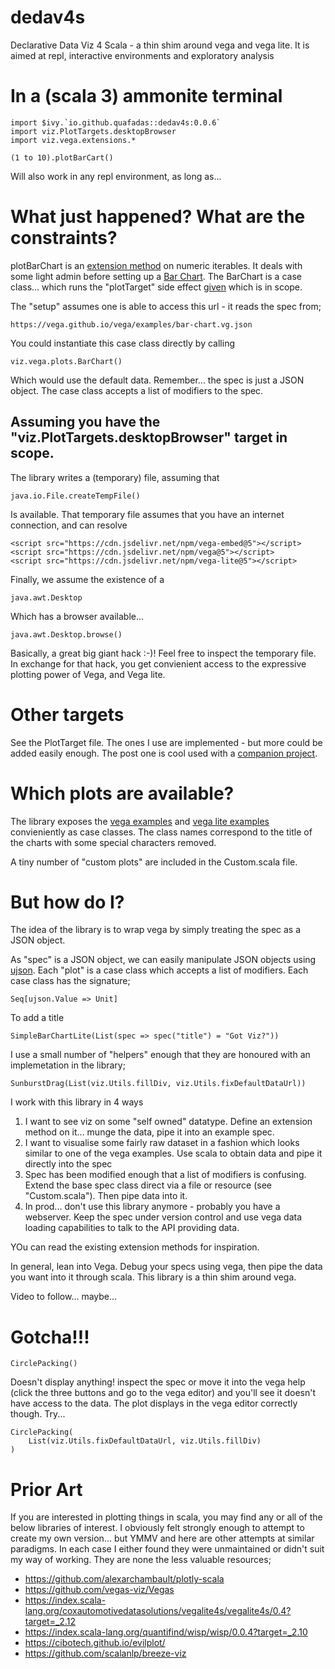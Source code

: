 # dedav4s
Declarative Data Viz 4 Scala - a thin shim around vega and vega lite. It is aimed at repl, interactive environments and exploratory analysis

# In a (scala 3) ammonite terminal 

    import $ivy.`io.github.quafadas::dedav4s:0.0.6`
    import viz.PlotTargets.desktopBrowser
    import viz.vega.extensions.*

    (1 to 10).plotBarCart()

Will also work in any repl environment, as long as... 

# What just happened? What are the constraints? 
plotBarChart is an [extension method](https://dotty.epfl.ch/docs/reference/contextual/extension-methods.html) on numeric iterables. It deals with some light admin before setting up a [Bar Chart](https://vega.github.io/vega/examples/bar-chart/). The BarChart is a case class... which runs the "plotTarget" side effect [given](https://dotty.epfl.ch/docs/reference/contextual/givens.html) which is in scope. 

The "setup" assumes one is able to access this url - it reads the spec from;

    https://vega.github.io/vega/examples/bar-chart.vg.json

You could instantiate this case class directly by calling

    viz.vega.plots.BarChart()

Which would use the default data. Remember... the spec is just a JSON object. The case class accepts a list of modifiers to the spec. 

## Assuming you have the "viz.PlotTargets.desktopBrowser" target in scope.

The library writes a (temporary) file, assuming that

    java.io.File.createTempFile() 

Is available. That temporary file assumes that you have an internet connection, and can resolve 

    <script src="https://cdn.jsdelivr.net/npm/vega-embed@5"></script>
    <script src="https://cdn.jsdelivr.net/npm/vega@5"></script>
    <script src="https://cdn.jsdelivr.net/npm/vega-lite@5"></script>

Finally, we assume the existence of a 

    java.awt.Desktop

Which has a browser available... 

    java.awt.Desktop.browse()

Basically, a great big giant hack :-)! Feel free to inspect the temporary file. In exchange for that hack, you get convienient access to the expressive plotting power of Vega, and Vega lite. 

# Other targets
See the PlotTarget file. The ones I use are implemented - but more could be added easily enough. The post one is cool used with a [companion project](https://github.com/Quafadas/viz-websockets).

# Which plots are available?
The library exposes the [vega examples](https://vega.github.io/vega/examples/) and [vega lite examples](https://vega.github.io/vega-lite/examples/) convieniently as case classes. The class names correspond to the title of the charts with some special characters removed. 

A tiny number of "custom plots" are included in the Custom.scala file.

# But how do I? 
The idea of the library is to wrap vega by simply treating the spec as a JSON object.  

As "spec" is a JSON object, we can easily manipulate JSON objects using [ujson](https://www.lihaoyi.com/post/uJsonfastflexibleandintuitiveJSONforScala.html). Each "plot" is a case class which accepts a list of modifiers. Each case class has the signature; 

    Seq[ujson.Value => Unit]

To add a title

    SimpleBarChartLite(List(spec => spec("title") = "Got Viz?"))

I use a small number of "helpers" enough that they are honoured with an implemetation in the library; 

    SunburstDrag(List(viz.Utils.fillDiv, viz.Utils.fixDefaultDataUrl))

I work with this library in 4 ways
1. I want to see viz on some "self owned" datatype. Define an extension method on it... munge the data, pipe it into an example spec.
2. I want to visualise some fairly raw dataset in a fashion which looks similar to one of the vega examples. Use scala to obtain data and pipe it directly into the spec
3. Spec has been modified enough that a list of modifiers is confusing. Extend the base spec class direct via a file or resource (see "Custom.scala"). Then pipe data into it.
4. In prod... don't use this library anymore - probably you have a webserver. Keep the spec under version control and use vega data loading capabilities to talk to the API providing data. 

YOu can read the existing extension methods for inspiration.

In general, lean into Vega. Debug your specs using vega, then pipe the data you want into it through scala. This library is a thin shim around vega.

Video to follow... maybe... 

# Gotcha!!!

    CirclePacking() 

Doesn't display anything! inspect the spec or move it into the vega help (click the three buttons and go to the vega editor) and you'll see it doesn't have access to the data. The plot displays in the vega editor correctly though. Try... 

    CirclePacking(
        List(viz.Utils.fixDefaultDataUrl, viz.Utils.fillDiv)
    )

# Prior Art
If you are interested in plotting things in scala, you may find any or all of the below libraries of interest. I obviously felt strongly enough to attempt to create my own version... but YMMV and here are other attempts at similar paradigms. In each case I either found they were unmaintained or didn't suit my way of working. They are none the less valuable resources;

- https://github.com/alexarchambault/plotly-scala
- https://github.com/vegas-viz/Vegas
- https://index.scala-lang.org/coxautomotivedatasolutions/vegalite4s/vegalite4s/0.4?target=_2.12
- https://index.scala-lang.org/quantifind/wisp/wisp/0.0.4?target=_2.10
- https://cibotech.github.io/evilplot/
- https://github.com/scalanlp/breeze-viz
